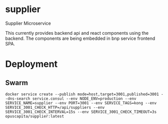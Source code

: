 # supplier
Supplier Microservice

This currently provides backend api and react components using the backend.
The components are being embedded in bnp service frontend SPA.

# Deployment
## Swarm
```
docker service create --publish mode=host,target=3001,published=3001 --dns-search service.consul --env NODE_ENV=production --env SERVICE_NAME=supplier --env PORT=3001 --env SERVICE_TAGS=kong --env SERVICE_3001_CHECK_HTTP=/api/suppliers --env SERVICE_3001_CHECK_INTERVAL=15s --env SERVICE_3001_CHECK_TIMEOUT=3s opuscapita/supplier:latest
```
